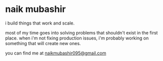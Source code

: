 # naik mubashir

i build things that work and scale.

most of my time goes into solving problems that shouldn't exist in the first place. when i'm not fixing production issues, i'm probably working on something that will create new ones.

you can find me at naikmubashir095@gmail.com
